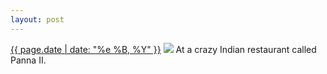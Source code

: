```yaml
---
layout: post
---
```


<p>
  <time><a href="/470">{{ page.date | date: "%e %B, %Y" }}</a></time>
  <a href="/470"><img src="{{ site.assets_url }}/470.jpg"/></a>
  <span>At a crazy Indian restaurant called Panna II.</span>
</p>
